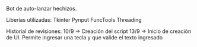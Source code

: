 Bot de auto-lanzar hechizos.

Liberías utilizadas:
Tkinter
Pynput
FuncTools
Threading


Historial de revisiones:
10/9 -> Creación del script
13/9 -> Inicio de creación de UI. Permite ingresar una tecla y que valide el texto ingresado